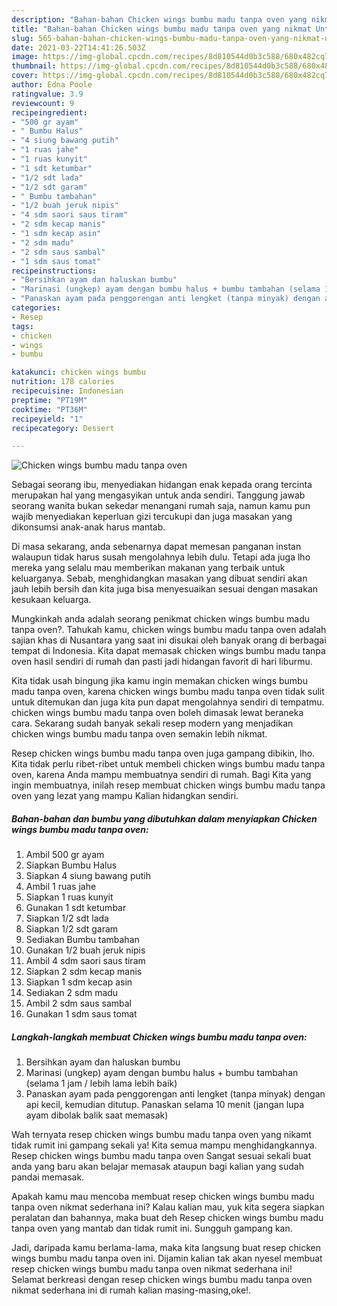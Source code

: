 ```yaml
---
description: "Bahan-bahan Chicken wings bumbu madu tanpa oven yang nikmat Untuk Jualan"
title: "Bahan-bahan Chicken wings bumbu madu tanpa oven yang nikmat Untuk Jualan"
slug: 565-bahan-bahan-chicken-wings-bumbu-madu-tanpa-oven-yang-nikmat-untuk-jualan
date: 2021-03-22T14:41:26.503Z
image: https://img-global.cpcdn.com/recipes/8d810544d0b3c588/680x482cq70/chicken-wings-bumbu-madu-tanpa-oven-foto-resep-utama.jpg
thumbnail: https://img-global.cpcdn.com/recipes/8d810544d0b3c588/680x482cq70/chicken-wings-bumbu-madu-tanpa-oven-foto-resep-utama.jpg
cover: https://img-global.cpcdn.com/recipes/8d810544d0b3c588/680x482cq70/chicken-wings-bumbu-madu-tanpa-oven-foto-resep-utama.jpg
author: Edna Poole
ratingvalue: 3.9
reviewcount: 9
recipeingredient:
- "500 gr ayam"
- " Bumbu Halus"
- "4 siung bawang putih"
- "1 ruas jahe"
- "1 ruas kunyit"
- "1 sdt ketumbar"
- "1/2 sdt lada"
- "1/2 sdt garam"
- " Bumbu tambahan"
- "1/2 buah jeruk nipis"
- "4 sdm saori saus tiram"
- "2 sdm kecap manis"
- "1 sdm kecap asin"
- "2 sdm madu"
- "2 sdm saus sambal"
- "1 sdm saus tomat"
recipeinstructions:
- "Bersihkan ayam dan haluskan bumbu"
- "Marinasi (ungkep) ayam dengan bumbu halus + bumbu tambahan (selama 1 jam / lebih lama lebih baik)"
- "Panaskan ayam pada penggorengan anti lengket (tanpa minyak) dengan api kecil, kemudian ditutup. Panaskan selama 10 menit (jangan lupa ayam dibolak balik saat memasak)"
categories:
- Resep
tags:
- chicken
- wings
- bumbu

katakunci: chicken wings bumbu 
nutrition: 178 calories
recipecuisine: Indonesian
preptime: "PT19M"
cooktime: "PT36M"
recipeyield: "1"
recipecategory: Dessert

---
```



![Chicken wings bumbu madu tanpa oven](https://img-global.cpcdn.com/recipes/8d810544d0b3c588/680x482cq70/chicken-wings-bumbu-madu-tanpa-oven-foto-resep-utama.jpg)

Sebagai seorang ibu, menyediakan hidangan enak kepada orang tercinta merupakan hal yang mengasyikan untuk anda sendiri. Tanggung jawab seorang  wanita bukan sekedar menangani rumah saja, namun kamu pun wajib menyediakan keperluan gizi tercukupi dan juga masakan yang dikonsumsi anak-anak harus mantab.

Di masa  sekarang, anda sebenarnya dapat memesan panganan instan walaupun tidak harus susah mengolahnya lebih dulu. Tetapi ada juga lho mereka yang selalu mau memberikan makanan yang terbaik untuk keluarganya. Sebab, menghidangkan masakan yang dibuat sendiri akan jauh lebih bersih dan kita juga bisa menyesuaikan sesuai dengan masakan kesukaan keluarga. 



Mungkinkah anda adalah seorang penikmat chicken wings bumbu madu tanpa oven?. Tahukah kamu, chicken wings bumbu madu tanpa oven adalah sajian khas di Nusantara yang saat ini disukai oleh banyak orang di berbagai tempat di Indonesia. Kita dapat memasak chicken wings bumbu madu tanpa oven hasil sendiri di rumah dan pasti jadi hidangan favorit di hari liburmu.

Kita tidak usah bingung jika kamu ingin memakan chicken wings bumbu madu tanpa oven, karena chicken wings bumbu madu tanpa oven tidak sulit untuk ditemukan dan juga kita pun dapat mengolahnya sendiri di tempatmu. chicken wings bumbu madu tanpa oven boleh dimasak lewat beraneka cara. Sekarang sudah banyak sekali resep modern yang menjadikan chicken wings bumbu madu tanpa oven semakin lebih nikmat.

Resep chicken wings bumbu madu tanpa oven juga gampang dibikin, lho. Kita tidak perlu ribet-ribet untuk membeli chicken wings bumbu madu tanpa oven, karena Anda mampu membuatnya sendiri di rumah. Bagi Kita yang ingin membuatnya, inilah resep membuat chicken wings bumbu madu tanpa oven yang lezat yang mampu Kalian hidangkan sendiri.

<!--inarticleads1-->

##### Bahan-bahan dan bumbu yang dibutuhkan dalam menyiapkan Chicken wings bumbu madu tanpa oven:

1. Ambil 500 gr ayam
1. Siapkan  Bumbu Halus
1. Siapkan 4 siung bawang putih
1. Ambil 1 ruas jahe
1. Siapkan 1 ruas kunyit
1. Gunakan 1 sdt ketumbar
1. Siapkan 1/2 sdt lada
1. Siapkan 1/2 sdt garam
1. Sediakan  Bumbu tambahan
1. Gunakan 1/2 buah jeruk nipis
1. Ambil 4 sdm saori saus tiram
1. Siapkan 2 sdm kecap manis
1. Siapkan 1 sdm kecap asin
1. Sediakan 2 sdm madu
1. Ambil 2 sdm saus sambal
1. Gunakan 1 sdm saus tomat




<!--inarticleads2-->

##### Langkah-langkah membuat Chicken wings bumbu madu tanpa oven:

1. Bersihkan ayam dan haluskan bumbu
1. Marinasi (ungkep) ayam dengan bumbu halus + bumbu tambahan (selama 1 jam / lebih lama lebih baik)
1. Panaskan ayam pada penggorengan anti lengket (tanpa minyak) dengan api kecil, kemudian ditutup. Panaskan selama 10 menit (jangan lupa ayam dibolak balik saat memasak)




Wah ternyata resep chicken wings bumbu madu tanpa oven yang nikamt tidak rumit ini gampang sekali ya! Kita semua mampu menghidangkannya. Resep chicken wings bumbu madu tanpa oven Sangat sesuai sekali buat anda yang baru akan belajar memasak ataupun bagi kalian yang sudah pandai memasak.

Apakah kamu mau mencoba membuat resep chicken wings bumbu madu tanpa oven nikmat sederhana ini? Kalau kalian mau, yuk kita segera siapkan peralatan dan bahannya, maka buat deh Resep chicken wings bumbu madu tanpa oven yang mantab dan tidak rumit ini. Sungguh gampang kan. 

Jadi, daripada kamu berlama-lama, maka kita langsung buat resep chicken wings bumbu madu tanpa oven ini. Dijamin kalian tak akan nyesel membuat resep chicken wings bumbu madu tanpa oven nikmat sederhana ini! Selamat berkreasi dengan resep chicken wings bumbu madu tanpa oven nikmat sederhana ini di rumah kalian masing-masing,oke!.

